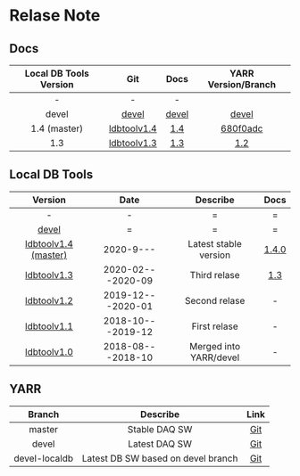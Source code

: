 # Relase Note

## Docs

|Local DB Tools Version|Git                                                                        |Docs                                                  |YARR Version/Branch                                 |
|:--------------------:|:-------------------------------------------------------------------------:|:----------------------------------------------------:|:--------------------------------------------------:|
|-                     |-                                                                          |-                                                     |                                                    |
|devel                 |[devel](https://gitlab.cern.ch/YARR/localdb-tools/-/tree/devel)            |[devel](https://localdb-docs.readthedocs.io/en/devel/)|[devel](https://gitlab.cern.ch/YARR/YARR/tree/devel)|
|1.4 (master)          |[ldbtoolv1.4](https://gitlab.cern.ch/YARR/localdb-tools/-/tree/ldbtoolv1.4)|[1.4](https://localdb-docs.readthedocs.io/en/1.4/)    |[680f0adc](https://gitlab.cern.ch/YARR/YARR/-/commit/680f0adc7d91c611e43039835f92eae7c50da830)|
|1.3                   |[ldbtoolv1.3](https://gitlab.cern.ch/YARR/localdb-tools/-/tree/ldbtoolv1.3)|[1.3](https://localdb-docs.readthedocs.io/en/1.3/)    |[1.2](https://gitlab.cern.ch/YARR/YARR/-/tree/v1.2) |

## Local DB Tools

|Version                                                                            |Date             |Describe              |Docs                                                |
|:----------------------------------------------------------------------------------:|:---------------:|:--------------------:|:--------------------------------------------------:|
|-                                                                                   |-                |=                     |=                                                   |
|[devel](https://gitlab.cern.ch/YARR/localdb-tools/-/tree/devel)                     |=                |=                     |=                                                   |
|[ldbtoolv1.4 (master)](https://gitlab.cern.ch/YARR/localdb-tools/-/tree/ldbtoolv1.4)|2020-9---        |Latest stable version |[1.4.0](https://localdb-docs.readthedocs.io/en/1.4/)                                               |
|[ldbtoolv1.3](https://gitlab.cern.ch/YARR/localdb-tools/-/tree/ldbtoolv1.3)         |2020-02---2020-09|Third relase          |[1.3](https://localdb-docs.readthedocs.io/en/1.3/)|
|[ldbtoolv1.2](https://gitlab.cern.ch/YARR/localdb-tools/-/tree/ldbtoolv1.2)         |2019-12---2020-01|Second relase         |-                                                   |
|[ldbtoolv1.1](https://gitlab.cern.ch/YARR/localdb-tools/-/tree/ldbtoolv1.1)         |2018-10---2019-12|First relase          |-                                                   |
|[ldbtoolv1.0](https://gitlab.cern.ch/YARR/localdb-tools/-/tree/ldbtoolv1.0)         |2018-08---2018-10|Merged into YARR/devel|-                                                   |

## YARR

|Branch       |Describe                          |Link                                                        |
|:-----------:|:--------------------------------:|:----------------------------------------------------------:|
|master       |Stable DAQ SW                     |[Git](https://gitlab.cern.ch/YARR/YARR/tree/master)         |
|devel        |Latest DAQ SW                     |[Git](https://gitlab.cern.ch/YARR/YARR/tree/devel)          |
|devel-localdb|Latest DB SW based on devel branch|[Git](https://gitlab.cern.ch/YARR/YARR/tree/devel-localdb)  |
